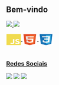 ## Bem-vindo

 <div>
   <a href="https://github.com/melquisedec-github">
   <img height="180em" src="https://github-readme-stats.vercel.app/api?username=melquisedec-github&show_icons=true&theme=tokyonight&include_all_commits=true&count_private=true"/>
   <img height="180em" src="https://github-readme-stats.vercel.app/api/top-langs/?username=melquisedec-github&layout=compact&langs_count=6&theme=tokyonight"/>
</div>
    
<div style="display: inline_block"><br>
  <img align="center" alt="Js" height="30" width="40" src="https://raw.githubusercontent.com/devicons/devicon/master/icons/javascript/javascript-plain.svg ">
  <img align="center" alt="HTML" height="30" width="40" src="https://raw.githubusercontent.com/devicons/devicon/master/icons/html5/html5-original.svg ">
  <img align="center" alt="CSS" height="30" width="40" src="https://raw.githubusercontent.com/devicons/devicon/master/icons/css3/css3-original.svg ">
</div>
 
<br>
 
### Redes Sociais
 
<div>
 
  <a href="https://discord.gg/Qh5tug9Z" target="_blank"><img src="https://img.shields.io/badge/Discord-7289DA?style=for-the-badge&logo= discord&logoColor=white" target="_blank"></a>
  <a href = "mailto:melquisedec.engineer@gmail.com"><img src="https://img.shields.io/badge/-Gmail-%23333?style=for-the-badge&logo=gmail&logoColor=white" alvo ="_blank"></a>
  <a href="https://www.linkedin.com/in/melquisedec-nogueira-de-andrade/" _target="_blank"> <img src="https://img.shields.io/badge/-LinkedIn-%230077B5?style= for-the-badge&logo=linkedin&logoColor=white" target="_blank"></a>
</div>
